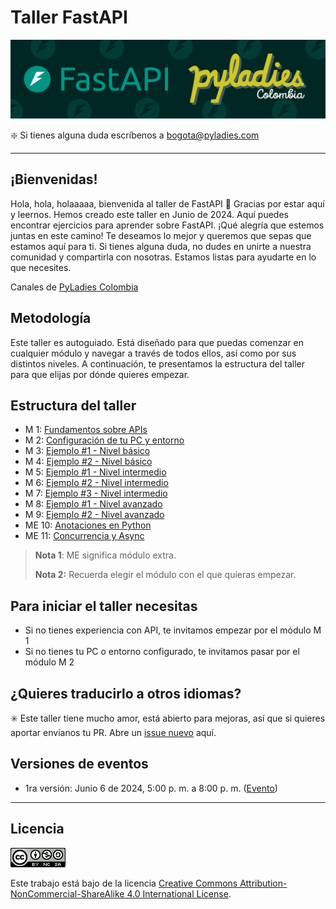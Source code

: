 # **Taller FastAPI**

![Banner.png](./media/Banner.png)

❇️ Si tienes alguna duda escríbenos a [bogota@pyladies.com](mailto:bogota@pyladies.com) 

---

## ¡Bienvenidas!

Hola, hola, holaaaaa, bienvenida al taller de FastAPI 🎉 Gracias por estar aquí y leernos. Hemos creado este taller en Junio de 2024. Aquí puedes encontrar ejercicios para aprender sobre FastAPI. ¡Qué alegría que estemos juntas en este camino! Te deseamos lo mejor y queremos que sepas que estamos aquí para ti. Si tienes alguna duda, no dudes en unirte a nuestra comunidad y compartirla con nosotras. Estamos listas para ayudarte en lo que necesites. 

Canales de [PyLadies Colombia](https://linktr.ee/pyladies_co)


## Metodología

Este taller es autoguiado. Está diseñado para que puedas comenzar en cualquier módulo y navegar a través de todos ellos, así como por sus distintos niveles. A continuación, te presentamos la estructura del taller para que elijas por dónde quieres empezar.

## Estructura del taller

- M 1: [Fundamentos sobre APIs](M%201/guia-modulo1.md)
- M 2: [Configuración de tu PC y entorno](M%202/guia-modulo2.md)
- M 3: [Ejemplo #1 - Nivel básico](M%203/guia-modulo3.md)
- M 4: [Ejemplo #2 - Nivel básico](M%204/guia-modulo4.md)
- M 5: [Ejemplo #1 - Nivel intermedio](M%205/guia-modulo5.md)
- M 6: [Ejemplo #2 - Nivel intermedio](M%206/guia-modulo6.md)
- M 7: [Ejemplo #3 - Nivel intermedio](M%207/guia-modulo7.md)
- M 8: [Ejemplo #1 - Nivel avanzado](M%208/guia-modulo8.md)
- M 9: [Ejemplo #2 - Nivel avanzado](M%209/guia-modulo9.md)
- ME 10: [Anotaciones en Python](ME%2010/guia-modulo10.md)
- ME 11: [Concurrencia y Async](ME%2011/guia-modulo11.md)

> **Nota 1**: ME significa módulo extra.
> 
> **Nota 2:** Recuerda elegir el módulo con el que quieras empezar.

## **Para iniciar el taller necesitas**

- Si no tienes experiencia con API, te invitamos empezar por el módulo M 1
- Si no tienes tu PC o entorno configurado, te invitamos pasar por el módulo M 2

## ¿Quieres traducirlo a otros idiomas?

✳️ Este taller tiene mucho amor, está abierto para mejoras, así que si quieres aportar envíanos tu PR.  Abre un [issue nuevo](https://github.com/pyladies-colombia/fastapi/issues/new) aquí. 

## Versiones de eventos

- 1ra versión: Junio 6 de 2024, 5:00 p. m. a 8:00 p. m. ([Evento](https://www.instagram.com/p/C7mMc58A_zc/))

---

## **Licencia**

![License.png](./media/License.png)

Este trabajo está bajo de la licencia [Creative Commons Attribution-NonCommercial-ShareAlike 4.0 International License](http://creativecommons.org/licenses/by-nc-sa/4.0/).

